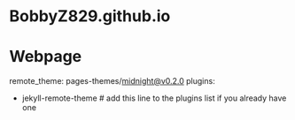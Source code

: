 # BobbyZ829.github.io
# Webpage

remote_theme: pages-themes/midnight@v0.2.0
plugins:
- jekyll-remote-theme # add this line to the plugins list if you already have one

